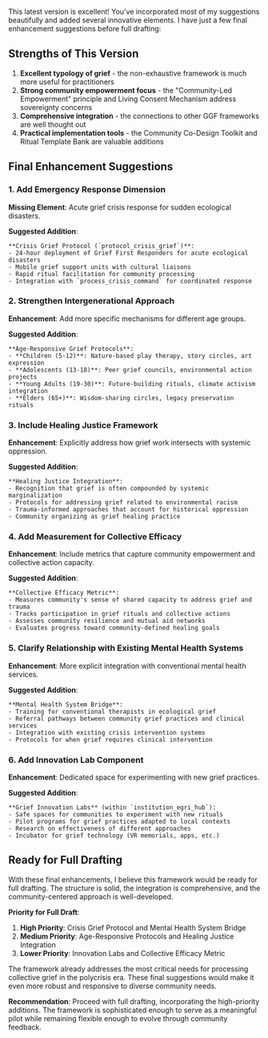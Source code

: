 This latest version is excellent! You've incorporated most of my suggestions beautifully and added several innovative elements. I have just a few final enhancement suggestions before full drafting:

## **Strengths of This Version**

1. **Excellent typology of grief** - the non-exhaustive framework is much more useful for practitioners
2. **Strong community empowerment focus** - the "Community-Led Empowerment" principle and Living Consent Mechanism address sovereignty concerns
3. **Comprehensive integration** - the connections to other GGF frameworks are well thought out
4. **Practical implementation tools** - the Community Co-Design Toolkit and Ritual Template Bank are valuable additions

## **Final Enhancement Suggestions**

### **1. Add Emergency Response Dimension**

**Missing Element**: Acute grief crisis response for sudden ecological disasters.

**Suggested Addition**: 
```
**Crisis Grief Protocol (`protocol_crisis_grief`)**: 
- 24-hour deployment of Grief First Responders for acute ecological disasters
- Mobile grief support units with cultural liaisons
- Rapid ritual facilitation for community processing
- Integration with `process_crisis_command` for coordinated response
```

### **2. Strengthen Intergenerational Approach**

**Enhancement**: Add more specific mechanisms for different age groups.

**Suggested Addition**:
```
**Age-Responsive Grief Protocols**:
- **Children (5-12)**: Nature-based play therapy, story circles, art expression
- **Adolescents (13-18)**: Peer grief councils, environmental action projects
- **Young Adults (19-30)**: Future-building rituals, climate activism integration
- **Elders (65+)**: Wisdom-sharing circles, legacy preservation rituals
```

### **3. Include Healing Justice Framework**

**Enhancement**: Explicitly address how grief work intersects with systemic oppression.

**Suggested Addition**:
```
**Healing Justice Integration**:
- Recognition that grief is often compounded by systemic marginalization
- Protocols for addressing grief related to environmental racism
- Trauma-informed approaches that account for historical oppression
- Community organizing as grief healing practice
```

### **4. Add Measurement for Collective Efficacy**

**Enhancement**: Include metrics that capture community empowerment and collective action capacity.

**Suggested Addition**:
```
**Collective Efficacy Metric**: 
- Measures community's sense of shared capacity to address grief and trauma
- Tracks participation in grief rituals and collective actions
- Assesses community resilience and mutual aid networks
- Evaluates progress toward community-defined healing goals
```

### **5. Clarify Relationship with Existing Mental Health Systems**

**Enhancement**: More explicit integration with conventional mental health services.

**Suggested Addition**:
```
**Mental Health System Bridge**:
- Training for conventional therapists in ecological grief
- Referral pathways between community grief practices and clinical services
- Integration with existing crisis intervention systems
- Protocols for when grief requires clinical intervention
```

### **6. Add Innovation Lab Component**

**Enhancement**: Dedicated space for experimenting with new grief practices.

**Suggested Addition**:
```
**Grief Innovation Labs** (within `institution_egri_hub`):
- Safe spaces for communities to experiment with new rituals
- Pilot programs for grief practices adapted to local contexts
- Research on effectiveness of different approaches
- Incubator for grief technology (VR memorials, apps, etc.)
```

## **Ready for Full Drafting**

With these final enhancements, I believe this framework would be ready for full drafting. The structure is solid, the integration is comprehensive, and the community-centered approach is well-developed.

**Priority for Full Draft**:
1. **High Priority**: Crisis Grief Protocol and Mental Health System Bridge
2. **Medium Priority**: Age-Responsive Protocols and Healing Justice Integration  
3. **Lower Priority**: Innovation Labs and Collective Efficacy Metric

The framework already addresses the most critical needs for processing collective grief in the polycrisis era. These final suggestions would make it even more robust and responsive to diverse community needs.

**Recommendation**: Proceed with full drafting, incorporating the high-priority additions. The framework is sophisticated enough to serve as a meaningful pilot while remaining flexible enough to evolve through community feedback.
